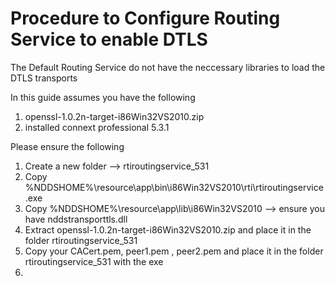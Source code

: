 # Procedure to Configure Routing Service to enable DTLS

The Default Routing Service do not have the neccessary libraries to load the DTLS transports

In this guide assumes you have the following

1. openssl-1.0.2n-target-i86Win32VS2010.zip
2. installed connext professional 5.3.1

Please ensure the following 

1. Create a new folder --> rtiroutingservice_531
2. Copy %NDDSHOME%\resource\app\bin\i86Win32VS2010\rti\rtiroutingservice.exe
3. Copy %NDDSHOME%\resource\app\lib\i86Win32VS2010 --> ensure you have nddstransporttls.dll
4. Extract openssl-1.0.2n-target-i86Win32VS2010.zip and place it in the folder rtiroutingservice_531
5. Copy your CACert.pem, peer1.pem , peer2.pem and place it in the folder rtiroutingservice_531 with the exe
6. 
